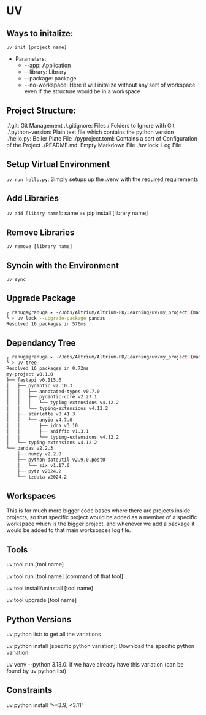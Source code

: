 # UV


## Ways to initalize:

`uv init [project name]`
- Parameters:
    - --app: Application
    - --library: Library
    - --package: package
    - --no-workspace: Here it will initalize without any sort of workspace even if the structure would be in a workspace

## Project Structure:

./.git: Git Management
./.gitignore: Files / Folders to Ignore with Git
./.python-version: Plain text file which contains the python version
./hello.py: Boiler Plate File
./pyproject.toml: Contains a sort of Configuration of the Project
./README.md: Empty Markdown File
./uv.lock: Log File

## Setup Virtual Environment

`uv run hello.py`: Simply setups up the .venv with the required requirements

## Add Libraries

`uv add [libary name]`: same as pip install [library name]

## Remove Libraries

`uv remove [library name]`

## Syncin with the Environment

`uv sync`

## Upgrade Package

```bash
╭ ranuga@ranuga ▸ ~/Jobs/Altrium/Altrium-PD/Learning/uv/my_project (main?)
╰ ⚡ uv lock --upgrade-package pandas
Resolved 16 packages in 576ms
```

## Dependancy Tree

```bash
╭ ranuga@ranuga ▸ ~/Jobs/Altrium/Altrium-PD/Learning/uv/my_project (main?)
╰ > uv tree
Resolved 16 packages in 0.72ms
my-project v0.1.0
├── fastapi v0.115.6
│   ├── pydantic v2.10.3
│   │   ├── annotated-types v0.7.0
│   │   ├── pydantic-core v2.27.1
│   │   │   └── typing-extensions v4.12.2
│   │   └── typing-extensions v4.12.2
│   ├── starlette v0.41.3
│   │   └── anyio v4.7.0
│   │       ├── idna v3.10
│   │       ├── sniffio v1.3.1
│   │       └── typing-extensions v4.12.2
│   └── typing-extensions v4.12.2
└── pandas v2.2.3
    ├── numpy v2.2.0
    ├── python-dateutil v2.9.0.post0
    │   └── six v1.17.0
    ├── pytz v2024.2
    └── tzdata v2024.2
```

## Workspaces

This is for much more bigger code bases where there are projects inside projects, so that specific project would be added as a member of a specific workspace which is the bigger project.
and whenever we add a package it would be added to that main workspaces log file.

## Tools

uv tool run [tool name]

uv tool run [tool name] [command of that tool]

uv tool install/uninstall [tool name]

uv tool upgrade [tool name]

## Python Versions

uv python list: to get all the variations

uv python install [specific python variation]: Download the specific python variation

uv venv --python 3.13.0: if we have already have this variation (can be found by uv python list) 

## Constraints

uv python install '>=3.9, <3.11'
